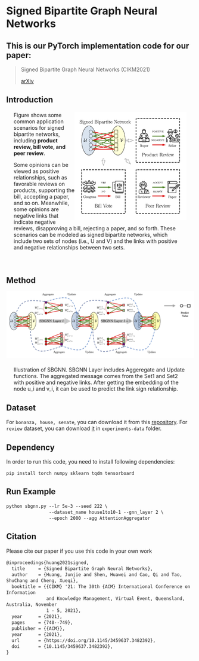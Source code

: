 # Signed Bipartite Graph Neural Networks

## This is our PyTorch implementation code for our paper:
> Signed Bipartite Graph Neural Networks (CIKM2021)
> 
> [arXiv](https://arxiv.org/abs/2108.09638)


## Introduction

<div style="margin: 20px;">
<img align='right' src="./imgs/SBN.png" width="300">

<p>
Figure shows some common application scenarios for signed bipartite networks, including <strong>product review, bill
vote, and peer review</strong>. 
</p>
<p>Some opinions can be viewed as positive
relationships, such as favorable reviews on products, supporting
the bill, accepting a paper, and so on. Meanwhile, some opinions
are negative links that indicate negative reviews, disapproving a
bill, rejecting a paper, and so forth. These scenarios can be modeled
as signed bipartite networks, which include two sets of nodes (i.e.,
U and V) and the links with positive and negative relationships
between two sets.
</p>
</div>

<br/>

## Method

<img src="./imgs/SBGNN-plot.png" />
<div style="margin: 20px;">
 Illustration of SBGNN. SBGNN Layer includes Aggeregate and Update functions. The aggregated message comes from the Set1 and Set2 with positive and negative links. After getting the embedding of the node u_i and v_i, it can be used to predict the link sign relationship.
</div>

## Dataset

For `bonanza, house, senate`, you can download it from this [repository](https://github.com/tylersnetwork/signed_bipartite_networks).
For `review` dataset, you can download [it](./experiments-data/review-cikm2021.txt) in ```experiments-data``` folder.


## Dependency
In order to run this code, you need to install following dependencies:

```
pip install torch numpy sklearn tqdm tensorboard
```


## Run Example

```
python sbgnn.py --lr 5e-3 --seed 222 \
                --dataset_name house1to10-1 --gnn_layer 2 \
                --epoch 2000 --agg AttentionAggregator
```

## Citation

Please cite our paper if you use this code in your own work

```
@inproceedings{huang2021signed,
  title     = {Signed Bipartite Graph Neural Networks},
  author    = {Huang, Junjie and Shen, Huawei and Cao, Qi and Tao, ShuChang and Cheng, Xueqi},
  booktitle = {{CIKM} '21: The 30th {ACM} International Conference on Information
               and Knowledge Management, Virtual Event, Queensland, Australia, November
               1 - 5, 2021},  
  year      = {2021},
  pages     = {740--749},
  publisher = {{ACM}},
  year      = {2021},
  url       = {https://doi.org/10.1145/3459637.3482392},
  doi       = {10.1145/3459637.3482392},
}
```
